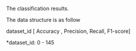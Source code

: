 The classification results.

The data structure is as follow

dataset_id [ Accuracy , Precision, Recall, F1-score]

*dataset_id: 0 - 145
